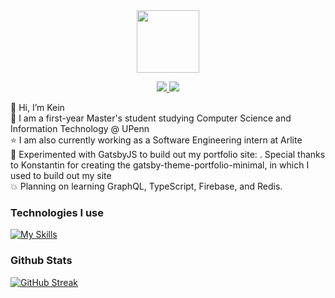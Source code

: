 <div id="header" align="center">
  <img src="https://media.giphy.com/media/M9gbBd9nbDrOTu1Mqx/giphy.gif" width="100"/>
  <p>
  <a href="https://www.linkedin.com/in/kevin-j-h-li-51324839/" rel="nofollow noreferrer">
    <img src="https://skillicons.dev/icons?i=linkedin"/>
  </a> 
  <a href="https://drive.google.com/file/d/1Mj8MAkLKnT5hxGq9v2MvnQJK1tXIenUq/view?usp=share_link">
    <img src="https://skillicons.dev/icons?i=gcp"/> 
  </a>
</p>
</div>


👋  Hi, I’m Kein  
📕  I am a first-year Master's student studying Computer Science and Information Technology @ UPenn   
⭐  I am also currently working as a Software Engineering intern at Arlite  
🚀  Experimented with GatsbyJS to build out my portfolio site: <a href="keinli.com"></a>. Special thanks to Konstantin for creating the gatsby-theme-portfolio-minimal, in which I used to build out my site    
💥  Planning on learning GraphQL, TypeScript, Firebase, and Redis. 




### Technologies I use
[![My Skills](https://skillicons.dev/icons?i=py,js,java,react,nodejs,mongodb,express,postgres,tailwind,jest,git&perline=6)](https://skillicons.dev)


### Github Stats
[![GitHub Streak](https://github-readme-streak-stats.herokuapp.com?user=kein-1)](https://git.io/streak-stats)

